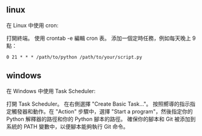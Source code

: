 ## linux
在 Linux 中使用 cron:

打開終端。
使用 crontab -e 編輯 cron 表。
添加一個定時任務，例如每天晚上 9 點：
```
0 21 * * * /path/to/python /path/to/your/script.py
```

## windows
在 Windows 中使用 Task Scheduler:

打開 Task Scheduler。
在右側選擇 "Create Basic Task..."。
按照嚮導的指示指定觸發器和動作。在 "Action" 步驟中，選擇 "Start a program"，然後指定你的 Python 解釋器的路徑和你的 Python 腳本的路徑。
確保你的腳本和 Git 被添加到系統的 PATH 變數中，以便腳本能夠執行 Git 命令。